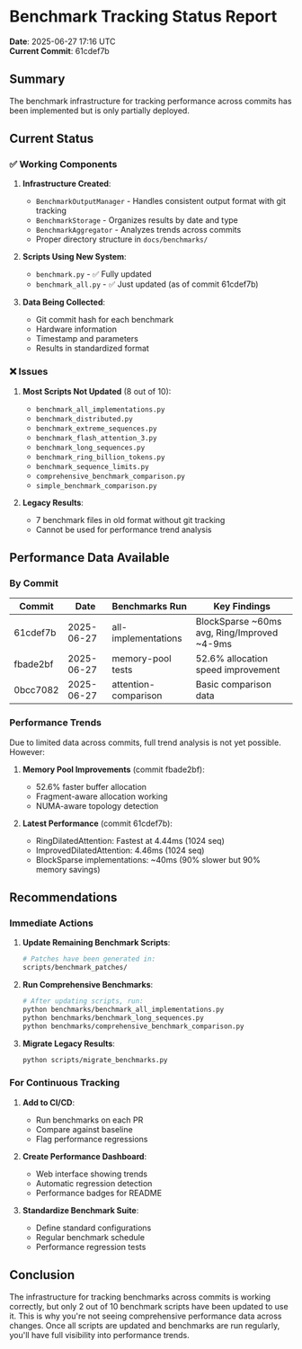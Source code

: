 # Benchmark Tracking Status Report

**Date**: 2025-06-27 17:16 UTC  
**Current Commit**: 61cdef7b

## Summary

The benchmark infrastructure for tracking performance across commits has been implemented but is only partially deployed.

## Current Status

### ✅ Working Components

1. **Infrastructure Created**:
   - `BenchmarkOutputManager` - Handles consistent output format with git tracking
   - `BenchmarkStorage` - Organizes results by date and type
   - `BenchmarkAggregator` - Analyzes trends across commits
   - Proper directory structure in `docs/benchmarks/`

2. **Scripts Using New System**:
   - `benchmark.py` - ✅ Fully updated
   - `benchmark_all.py` - ✅ Just updated (as of commit 61cdef7b)

3. **Data Being Collected**:
   - Git commit hash for each benchmark
   - Hardware information
   - Timestamp and parameters
   - Results in standardized format

### ❌ Issues

1. **Most Scripts Not Updated** (8 out of 10):
   - `benchmark_all_implementations.py`
   - `benchmark_distributed.py`
   - `benchmark_extreme_sequences.py`
   - `benchmark_flash_attention_3.py`
   - `benchmark_long_sequences.py`
   - `benchmark_ring_billion_tokens.py`
   - `benchmark_sequence_limits.py`
   - `comprehensive_benchmark_comparison.py`
   - `simple_benchmark_comparison.py`

2. **Legacy Results**:
   - 7 benchmark files in old format without git tracking
   - Cannot be used for performance trend analysis

## Performance Data Available

### By Commit

| Commit | Date | Benchmarks Run | Key Findings |
|--------|------|----------------|--------------|
| 61cdef7b | 2025-06-27 | all-implementations | BlockSparse ~60ms avg, Ring/Improved ~4-9ms |
| fbade2bf | 2025-06-27 | memory-pool tests | 52.6% allocation speed improvement |
| 0bcc7082 | 2025-06-27 | attention-comparison | Basic comparison data |

### Performance Trends

Due to limited data across commits, full trend analysis is not yet possible. However:

1. **Memory Pool Improvements** (commit fbade2bf):
   - 52.6% faster buffer allocation
   - Fragment-aware allocation working
   - NUMA-aware topology detection

2. **Latest Performance** (commit 61cdef7b):
   - RingDilatedAttention: Fastest at 4.44ms (1024 seq)
   - ImprovedDilatedAttention: 4.46ms (1024 seq)
   - BlockSparse implementations: ~40ms (90% slower but 90% memory savings)

## Recommendations

### Immediate Actions

1. **Update Remaining Benchmark Scripts**:
   ```bash
   # Patches have been generated in:
   scripts/benchmark_patches/
   ```

2. **Run Comprehensive Benchmarks**:
   ```bash
   # After updating scripts, run:
   python benchmarks/benchmark_all_implementations.py
   python benchmarks/benchmark_long_sequences.py
   python benchmarks/comprehensive_benchmark_comparison.py
   ```

3. **Migrate Legacy Results**:
   ```bash
   python scripts/migrate_benchmarks.py
   ```

### For Continuous Tracking

1. **Add to CI/CD**:
   - Run benchmarks on each PR
   - Compare against baseline
   - Flag performance regressions

2. **Create Performance Dashboard**:
   - Web interface showing trends
   - Automatic regression detection
   - Performance badges for README

3. **Standardize Benchmark Suite**:
   - Define standard configurations
   - Regular benchmark schedule
   - Performance regression tests

## Conclusion

The infrastructure for tracking benchmarks across commits is working correctly, but only 2 out of 10 benchmark scripts have been updated to use it. This is why you're not seeing comprehensive performance data across changes. Once all scripts are updated and benchmarks are run regularly, you'll have full visibility into performance trends.